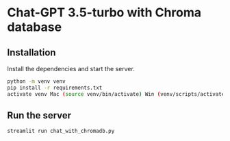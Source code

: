 # Chat-GPT 3.5-turbo with Chroma database
## Installation
Install the dependencies and start the server.
```sh
python -m venv venv
pip install -r requirements.txt
activate venv Mac (source venv/bin/activate) Win (venv/scripts/activate)
```
## Run the server
```sh
streamlit run chat_with_chromadb.py
```